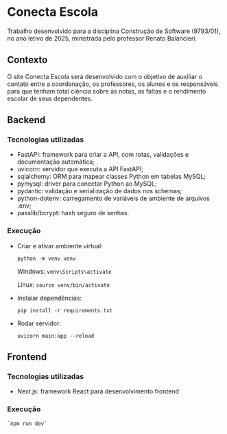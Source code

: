 # Conecta Escola

Trabalho desenvolvido para a disciplina Construção de Software (9793/01), no ano letivo de 2025, ministrada pelo professor Renato Balancieri.

## Contexto
O site Conecta Escola será desenvolvido com o objetivo de auxiliar o contato entre a coordenação, os professores, os alunos e os responsáveis para que tenham total ciência sobre as notas, as faltas e o rendimento escolar de seus dependentes.

## Backend

### Tecnologias utilizadas

- FastAPI: framework para criar a API, com rotas, validações e documentação automática;
- uvicorn: servidor que executa a API FastAPI;
- sqlalchemy: ORM para mapear classes Python em tabelas MySQL;
- pymysql: driver para conectar Python ao MySQL;
- pydantic: validação e serialização de dados nos schemas;
- python-dotenv: carregamento de variáveis de ambiente de arquivos .env;
- passlib/bcrypt: hash seguro de senhas.

### Execução

- Criar e ativar ambiente virtual:

    `python -m venv venv`

    Windows: `venv\Scripts\activate`

    Linux: `source venv/bin/activate`

- Instalar dependências:

    `pip install -r requirements.txt`

- Rodar servidor:

    `uvicorn main:app --reload`

## Frontend

### Tecnologias utilizadas

- Next.js: framework React para desenvolvimento frontend

### Execução

    `npm run dev`